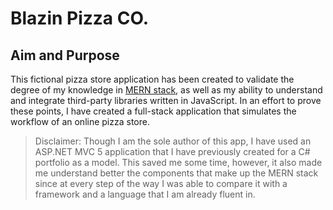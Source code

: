 # Blazin Pizza CO.

## Aim and Purpose
This fictional pizza store application has been created to validate the degree of my knowledge in [MERN stack](https://www.mongodb.com/mern-stack), as well as my ability to understand and integrate third-party libraries written in JavaScript. In an effort to prove these points, I have created a full-stack application that simulates the workflow of an online pizza store.

> Disclaimer: Though I am the sole author of this app, I have used an ASP.NET MVC 5 application that I have previously created for a C# portfolio as a model. This saved me some time, however, it also made me understand better the components that make up the MERN stack since at every step of the way I was able to compare it with a framework and a language that I am already fluent in.

